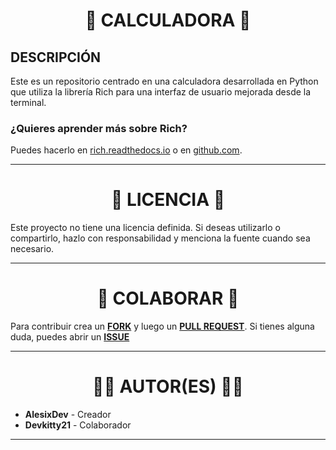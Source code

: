 <h1 align="center">🧮 CALCULADORA 🧮</h1>

## DESCRIPCIÓN
Este es un repositorio centrado en una calculadora desarrollada en Python que utiliza la librería Rich para una interfaz de usuario mejorada desde la terminal.

### ¿Quieres aprender más sobre Rich?
Puedes hacerlo en [rich.readthedocs.io](https://rich.readthedocs.io/en/stable/) o en [github.com](https://github.com/Textualize/rich).

---

<h1 align="center">📜 LICENCIA 📜</h1>
Este proyecto no tiene una licencia definida. Si deseas utilizarlo o compartirlo, hazlo con responsabilidad y menciona la fuente cuando sea necesario.

---

<h1 align="center">👥 COLABORAR 👥</h1>

Para contribuir crea un **[FORK](https://github.com/AlesixDev/Calculadora-Rich/fork)** y luego un **[PULL REQUEST](https://github.com/AlesixDev/Calculadora-Rich/pulls)**. Si tienes alguna duda, puedes abrir un **[ISSUE](https://github.com/AlesixDev/Calculadora-Rich/issues)**

---

<h1 align="center">👨‍💻 AUTOR(ES) 👨‍💻</h1>

- **AlesixDev** - Creador
- **Devkitty21** - Colaborador

---
